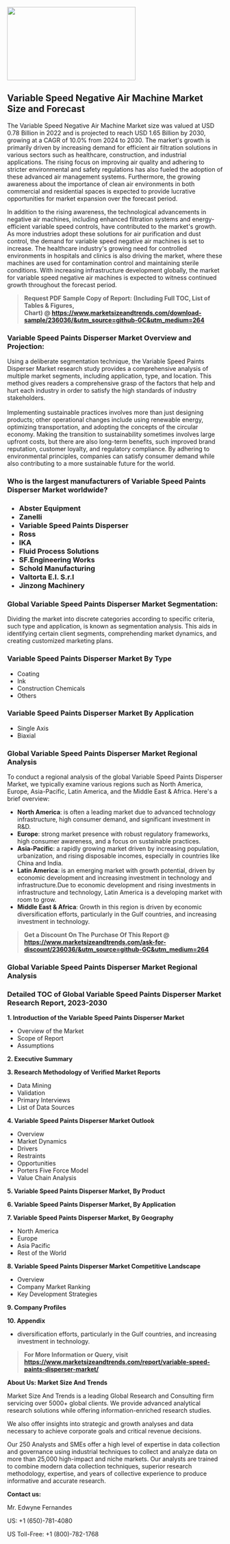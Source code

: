 <p><img class="alignnone size-medium wp-image-20088" src="https://ffe5etoiles.com/wp-content/uploads/2024/12/MST1-300x171.png" alt="" width="300" height="171" /></p><h2>Variable Speed Negative Air Machine Market Size and Forecast</h2><p>The Variable Speed Negative Air Machine Market size was valued at USD 0.78 Billion in 2022 and is projected to reach USD 1.65 Billion by 2030, growing at a CAGR of 10.0% from 2024 to 2030. The market's growth is primarily driven by increasing demand for efficient air filtration solutions in various sectors such as healthcare, construction, and industrial applications. The rising focus on improving air quality and adhering to stricter environmental and safety regulations has also fueled the adoption of these advanced air management systems. Furthermore, the growing awareness about the importance of clean air environments in both commercial and residential spaces is expected to provide lucrative opportunities for market expansion over the forecast period.</p><p>In addition to the rising awareness, the technological advancements in negative air machines, including enhanced filtration systems and energy-efficient variable speed controls, have contributed to the market's growth. As more industries adopt these solutions for air purification and dust control, the demand for variable speed negative air machines is set to increase. The healthcare industry's growing need for controlled environments in hospitals and clinics is also driving the market, where these machines are used for contamination control and maintaining sterile conditions. With increasing infrastructure development globally, the market for variable speed negative air machines is expected to witness continued growth throughout the forecast period.</p></p><blockquote id="" class=""><strong>Request PDF Sample Copy of Report: (Including Full TOC, List of Tables &amp; Figures, Chart)&nbsp;@&nbsp;<strong><a href="https://www.marketsizeandtrends.com/download-sample/236036/&utm_source=github-GC&utm_medium=264" target="_blank">https://www.marketsizeandtrends.com/download-sample/236036/&utm_source=github-GC&utm_medium=264</a></strong></strong></blockquote><h3 id="" class="">Variable Speed Paints Disperser Market&nbsp;Overview and Projection:</h3><p id="" class="">Using a deliberate segmentation technique, the Variable Speed Paints Disperser Market research study provides a comprehensive analysis of multiple market segments, including application, type, and location. This method gives readers a comprehensive grasp of the factors that help and hurt each industry in order to satisfy the high standards of industry stakeholders. <br /> <br />Implementing sustainable practices involves more than just designing products; other operational changes include using renewable energy, optimizing transportation, and adopting the concepts of the circular economy. Making the transition to sustainability sometimes involves large upfront costs, but there are also long-term benefits, such improved brand reputation, customer loyalty, and regulatory compliance. By adhering to environmental principles, companies can satisfy consumer demand while also contributing to a more sustainable future for the world.</p><h3 id="" class="">Who is the largest manufacturers of&nbsp;Variable Speed Paints Disperser Market worldwide?</h3><h3 class=""><p><ul><li>Abster Equipment </li><li> Zanelli </li><li> Variable Speed Paints Disperser </li><li> Ross </li><li> IKA </li><li> Fluid Process Solutions </li><li> SF.Engineering Works </li><li> Schold Manufacturing </li><li> Valtorta E.I. S.r.l </li><li> Jinzong Machinery</li></ul></p></h3><h3 id="" class="">Global&nbsp;Variable Speed Paints Disperser Market Segmentation:</h3><p id="" class="">Dividing the market into discrete categories according to specific criteria, such type and application, is known as segmentation analysis. This aids in identifying certain client segments, comprehending market dynamics, and creating customized marketing plans.</p><h3 id="" class="">Variable Speed Paints Disperser Market&nbsp;By Type</h3><p><p><ul><li>Coating</li><li> Ink</li><li> Construction Chemicals</li><li> Others</p></li></ul></p></p><h3 id="" class="">Variable Speed Paints Disperser Market&nbsp;By Application</h3><p class=""><p><ul><li>Single Axis</li><li> Biaxial</li></ul></p></p><h3 id="" class="">Global Variable Speed Paints Disperser Market Regional Analysis</h3><p id="" class="">To conduct a regional analysis of the global Variable Speed Paints Disperser Market, we typically examine various regions such as North America, Europe, Asia-Pacific, Latin America, and the Middle East &amp; Africa. Here's a brief overview:</p><ul><li><strong>North America</strong>: is often a leading market due to advanced technology infrastructure, high consumer demand, and significant investment in R&amp;D.</li><li><strong>Europe</strong>: strong market presence with robust regulatory frameworks, high consumer awareness, and a focus on sustainable practices.</li><li><strong>Asia-Pacific</strong>: a rapidly growing market driven by increasing population, urbanization, and rising disposable incomes, especially in countries like China and India.</li><li><strong>Latin America</strong>: is an emerging market with growth potential, driven by economic development and increasing investment in technology and infrastructure.Due to economic development and rising investments in infrastructure and technology, Latin America is a developing market with room to grow.</li><li><strong>Middle East &amp; Africa</strong>: Growth in this region is driven by economic diversification efforts, particularly in the Gulf countries, and increasing investment in technology.</li></ul><blockquote id="" class=""><strong>Get a Discount On The Purchase Of This Report @ <strong><a href="https://www.marketsizeandtrends.com/ask-for-discount/236036/&utm_source=github-GC&utm_medium=264" target="_blank">https://www.marketsizeandtrends.com/ask-for-discount/236036/&utm_source=github-GC&utm_medium=264</a></strong></strong></blockquote><h3 id="" class="">Global Variable Speed Paints Disperser Market Regional Analysis</h3><h3 id="" class="">Detailed TOC of Global Variable Speed Paints Disperser Market Research Report, 2023-2030</h3><p id="" class=""><strong>1. Introduction of the Variable Speed Paints Disperser Market</strong></p><ul><li>Overview of the Market</li><li>Scope of Report</li><li>Assumptions</li></ul><p id="" class=""><strong>2. Executive Summary</strong></p><p id="" class=""><strong>3. Research Methodology of Verified Market Reports</strong></p><ul><li>Data Mining</li><li>Validation</li><li>Primary Interviews</li><li>List of Data Sources</li></ul><p id="" class=""><strong>4. Variable Speed Paints Disperser Market Outlook</strong></p><ul><li>Overview</li><li>Market Dynamics</li><li>Drivers</li><li>Restraints</li><li>Opportunities</li><li>Porters Five Force Model</li><li>Value Chain Analysis</li></ul><p id="" class=""><strong>5. Variable Speed Paints Disperser Market, By Product</strong></p><p id="" class=""><strong>6. Variable Speed Paints Disperser Market, By Application</strong></p><p id="" class=""><strong>7. Variable Speed Paints Disperser Market, By Geography</strong></p><ul><li>North America</li><li>Europe</li><li>Asia Pacific</li><li>Rest of the World</li></ul><p id="" class=""><strong>8. Variable Speed Paints Disperser Market Competitive Landscape</strong></p><ul><li>Overview</li><li>Company Market Ranking</li><li>Key Development Strategies</li></ul><p id="" class=""><strong>9. Company Profiles</strong></p><p id="" class=""><strong>10. Appendix</strong></p><ul><li>diversification efforts, particularly in the Gulf countries, and increasing investment in technology.</li></ul><blockquote id="" class=""><strong>For More Information or Query, visit <strong><strong><a href="https://www.marketsizeandtrends.com/report/variable-speed-paints-disperser-market/" target="_blank">https://www.marketsizeandtrends.com/report/variable-speed-paints-disperser-market/</a></strong></strong></strong></blockquote><p id="" class=""><strong>About Us: Market Size And Trends</strong></p><p id="" class="">Market Size And Trends is a leading Global Research and Consulting firm servicing over 5000+ global clients. We provide advanced analytical research solutions while offering information-enriched research studies.</p><p id="" class="">We also offer insights into strategic and growth analyses and data necessary to achieve corporate goals and critical revenue decisions.</p><p id="" class="">Our 250 Analysts and SMEs offer a high level of expertise in data collection and governance using industrial techniques to collect and analyze data on more than 25,000 high-impact and niche markets. Our analysts are trained to combine modern data collection techniques, superior research methodology, expertise, and years of collective experience to produce informative and accurate research.</p><p id="" class=""><strong>Contact us:</strong></p><p id="" class="">Mr. Edwyne Fernandes</p><p id="" class="">US: +1 (650)-781-4080</p><p id="" class="">US Toll-Free: +1 (800)-782-1768</p>
